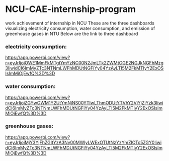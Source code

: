 # NCU-CAE-internship-program
work achievement of internship in NCU
These are the three dashboards visualizing electricity consumption, water consumption, and emission of greenhouse gases in NTU
Below are the link to three dashboard
### electricity consumption:
https://app.powerbi.com/view?r=eyJrIjoiOWE1MmFkMTgtYmYzNC00N2JmLTk2ZWMtOGE2NGJkNGFhMzg3IiwidCI6ImMyZTc3NTNmLWFhMDUtNGFiYy04YzAyLTI5M2FkMTIyY2ExOSIsImMiOjEwfQ%3D%3D
### water consumption:
https://app.powerbi.com/view?r=eyJrIjoiZGYwOWM1Y2UtYmNjNS00YTIwLThmODUtYTVhY2ViYjZiYzk3IiwidCI6ImMyZTc3NTNmLWFhMDUtNGFiYy04YzAyLTI5M2FkMTIyY2ExOSIsImMiOjEwfQ%3D%3D
### greenhouse gases:
https://app.powerbi.com/view?r=eyJrIjoiMjY3YjFhZGItYzA3Ny00MWIyLWExOTUtNzYzYmZlOTc5ZGY0IiwidCI6ImMyZTc3NTNmLWFhMDUtNGFiYy04YzAyLTI5M2FkMTIyY2ExOSIsImMiOjEwfQ%3D%3D
